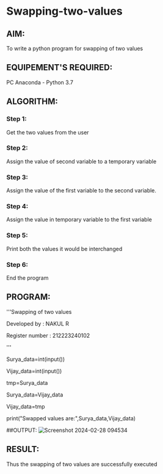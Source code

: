 # Swapping-two-values
## AIM:
To write a python program for swapping of two values
## EQUIPEMENT'S REQUIRED: 
PC
Anaconda - Python 3.7
## ALGORITHM: 
### Step 1:
Get the two values from the user
### Step 2: 
Assign the value of second variable to a temporary variable 
### Step 3: 
Assign the value of the first variable to the second variable.
### Step 4:  
Assign the value in temporary variable to the first variable
### Step 5: 
Print both the values it would be interchanged
### Step 6: 
End the program
## PROGRAM:
'''Swapping of two values

Developed by : NAKUL R

Register number : 212223240102

'''

Surya_data=int(input())

Vijay_data=int(input())

tmp=Surya_data

Surya_data=Vijay_data

Vijay_data=tmp

print("Swapped values are:",Surya_data,Vijay_data)

##OUTPUT:
![Screenshot 2024-02-28 094534](https://github.com/Nakul1411/Swapping-two-values/assets/138849780/952d71e5-9aba-452b-a1e2-04af84f47a26)



## RESULT:
Thus the swapping of two values are successfully executed



